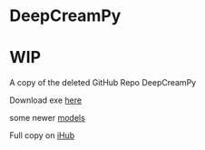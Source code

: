 # DeepCreamPy
# WIP

A copy of the deleted GitHub Repo DeepCreamPy

Download exe [here](https://icedrive.net/s/v3G8bfb5iVN8hh2z54V3VG6XNiX1)

some newer [models](https://drive.google.com/drive/folders/1_A0xFeJhrqpmulA6cC-a7RxJoQOD2RKm)

Full copy on [iHub](https://code.ihub.org.cn/projects/298/repository/DeepCreamPy)
